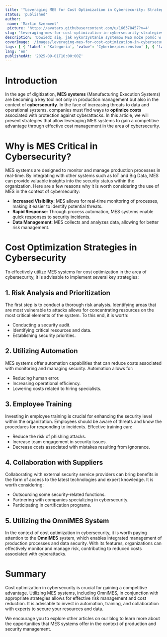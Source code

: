 ```yaml
---
title: '"Leveraging MES for Cost Optimization in Cybersecurity: Strategies for Gaining a Competitive Advantage"'
status: 'published'
author:
 name: 'Martin Szerment'
 picture: 'https://avatars.githubusercontent.com/u/166378457?v=4'
slug: 'leveraging-mes-for-cost-optimization-in-cybersecurity-strategies-for-gaining-a-competitive-advantage'
description: 'Dowiedz się, jak wykorzystanie systemów MES może pomóc w optymalizacji kosztów cyberbezpieczeństwa i zdobyciu przewagi konkurencyjnej.'
coverImage: '/images/leveraging-mes-for-cost-optimization-in-cybersecurity-strategies-for-gaining-a-competitive-advantage.png'
tags: [ { 'label': 'Kategoria', 'value': 'Cyberbezpieczeństwo' }, { 'label': 'Kategoria', 'value': 'MES' } ]
lang: 'en'
publishedAt: '2025-09-01T10:00:00Z'
---
```

# Introduction

In the age of digitization, **MES systems** (Manufacturing Execution Systems) are becoming a key tool not only in production management but also in the context of **cybersecurity**. In the face of increasing threats to data and operational systems, companies must find ways to **optimize costs** associated with protection against cyberattacks. In this article, we will present strategies that allow leveraging MES systems to gain a competitive advantage through effective cost management in the area of cybersecurity.

# Why is MES Critical in Cybersecurity?

MES systems are designed to monitor and manage production processes in real-time. By integrating with other systems such as IoT and Big Data, MES can provide valuable insights into the security status within the organization. Here are a few reasons why it is worth considering the use of MES in the context of cybersecurity:

- **Increased Visibility**: MES allows for real-time monitoring of processes, making it easier to identify potential threats.
- **Rapid Response**: Through process automation, MES systems enable quick responses to security incidents.
- **Data Management**: MES collects and analyzes data, allowing for better risk management.

# Cost Optimization Strategies in Cybersecurity

To effectively utilize MES systems for cost optimization in the area of cybersecurity, it is advisable to implement several key strategies:

## 1. Risk Analysis and Prioritization

The first step is to conduct a thorough risk analysis. Identifying areas that are most vulnerable to attacks allows for concentrating resources on the most critical elements of the system. To this end, it is worth:

- Conducting a security audit.
- Identifying critical resources and data.
- Establishing security priorities.

## 2. Utilizing Automation

MES systems offer automation capabilities that can reduce costs associated with monitoring and managing security. Automation allows for:

- Reducing human error.
- Increasing operational efficiency.
- Lowering costs related to hiring specialists.

## 3. Employee Training

Investing in employee training is crucial for enhancing the security level within the organization. Employees should be aware of threats and know the procedures for responding to incidents. Effective training can:

- Reduce the risk of phishing attacks.
- Increase team engagement in security issues.
- Decrease costs associated with mistakes resulting from ignorance.

## 4. Collaboration with Suppliers

Collaborating with external security service providers can bring benefits in the form of access to the latest technologies and expert knowledge. It is worth considering:

- Outsourcing some security-related functions.
- Partnering with companies specializing in cybersecurity.
- Participating in certification programs.

## 5. Utilizing the OmniMES System

In the context of cost optimization in cybersecurity, it is worth paying attention to the **OmniMES** system, which enables integrated management of production processes and data security. With its features, organizations can effectively monitor and manage risk, contributing to reduced costs associated with cyberattacks.

# Summary

Cost optimization in cybersecurity is crucial for gaining a competitive advantage. Utilizing MES systems, including OmniMES, in conjunction with appropriate strategies allows for effective risk management and cost reduction. It is advisable to invest in automation, training, and collaboration with experts to secure your resources and data.

We encourage you to explore other articles on our blog to learn more about the opportunities that MES systems offer in the context of production and security management.
